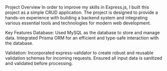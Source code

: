 Project Overview
In order to improve my skills in Express.js, I built this project as a simple CRUD application. 
The project is designed to provide a hands-on experience with building a backend system and integrating various essential tools and technologies for modern web development.

Key Features
Database: Used MySQL as the database to store and manage data.
Integrated Prisma ORM for an efficient and type-safe interaction with the database.

Validation: Incorporated express-validator to create robust and reusable validation schemas for incoming requests.
Ensured all input data is sanitized and validated before processing.
